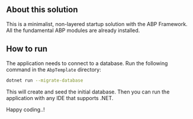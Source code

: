 ## About this solution

This is a minimalist, non-layered startup solution with the ABP Framework. All the fundamental ABP modules are already installed.

## How to run

The application needs to connect to a database. Run the following command in the `AbpTemplate` directory:

````bash
dotnet run --migrate-database
````

This will create and seed the initial database. Then you can run the application with any IDE that supports .NET.

Happy coding..!



